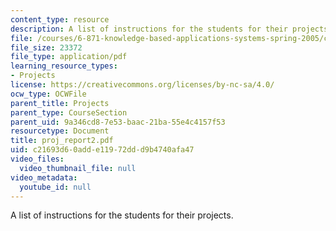 ```yaml
---
content_type: resource
description: A list of instructions for the students for their projects.
file: /courses/6-871-knowledge-based-applications-systems-spring-2005/c21693d60adde11972ddd9b4740afa47_proj_report2.pdf
file_size: 23372
file_type: application/pdf
learning_resource_types:
- Projects
license: https://creativecommons.org/licenses/by-nc-sa/4.0/
ocw_type: OCWFile
parent_title: Projects
parent_type: CourseSection
parent_uid: 9a346cd8-7e53-baac-21ba-55e4c4157f53
resourcetype: Document
title: proj_report2.pdf
uid: c21693d6-0add-e119-72dd-d9b4740afa47
video_files:
  video_thumbnail_file: null
video_metadata:
  youtube_id: null
---
```

A list of instructions for the students for their projects.